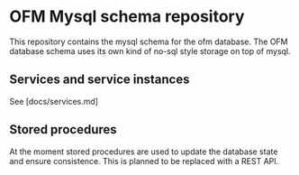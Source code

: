 # OFM Mysql schema repository

This repository contains the mysql schema for the ofm database.
The OFM database schema uses its own kind of no-sql style storage on top of mysql.

## Services and service instances
See [docs/services.md]

## Stored procedures
At the moment stored procedures are used to update the database state and ensure consistence.
This is planned to be replaced with a REST API.
